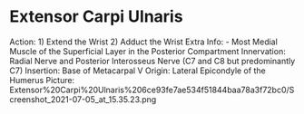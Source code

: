 # Extensor Carpi Ulnaris

Action: 1) Extend the Wrist                        2) Adduct the Wrist
Extra Info: - Most Medial Muscle of the Superficial Layer in the Posterior Compartment
Innervation: Radial Nerve and Posterior Interosseus Nerve (C7 and C8  but predominantly C7)
Insertion: Base of Metacarpal V
Origin: Lateral Epicondyle of the Humerus
Picture: Extensor%20Carpi%20Ulnaris%206ce93fe7ae534f51844baa78a3f72bc0/Screenshot_2021-07-05_at_15.35.23.png